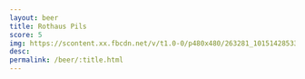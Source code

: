 ```yaml
---
layout: beer
title: Rothaus Pils
score: 5
img: https://scontent.xx.fbcdn.net/v/t1.0-0/p480x480/263281_10151428533418745_1142185316_n.jpg?oh=d100318a2ead2a4db5bad7500bc28c5d&oe=5868D880
desc: 
permalink: /beer/:title.html
---
```

